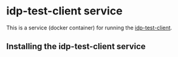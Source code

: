 # idp-test-client service

This is a service (docker container) for running the [idp-test-client](https://github.com/cloudtrust/idp-test-client).

## Installing the idp-test-client service
